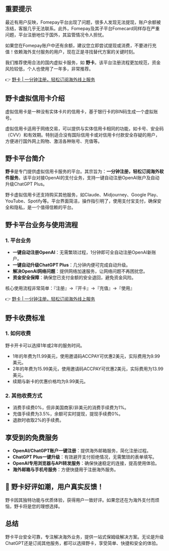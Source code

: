 ## 重要提示

最近有用户反映，Fomepay平台出现了问题，很多人发现无法提现，账户余额被冻结，客服几乎无法联系。此外，Fomepay及其子平台Fomecard同样存在严重问题，平台注册地位于国外，其监管情况令人担忧。

如果您在Fomepay账户中还有余额，建议您立即尝试提现或消费，不要进行充值！依赖海外支付服务的用户，现在正是寻找替代方案的关键时刻。

我们推荐使用合法的国内虚拟卡服务，如 **野卡**。该平台注册流程更加规范，资金风险较低，个人也使用了一年多，非常推荐。

👉 [野卡 | 一分钟注册，轻松订阅海外线上服务](https://bit.ly/bewildcard)

## 野卡虚拟信用卡介绍

虚拟信用卡是一种没有实体卡片的信用卡，基于银行卡的BIN码生成一个虚拟账号。

虚拟信用卡适用于网络交易，可以提供与实体信用卡相同的功能，如卡号、安全码（CVV）和有效期。特别适合没有国际信用卡或对信用卡付款安全存疑的用户，方便进行国外网上购物、激活各种账号、充值等。

## 野卡平台简介

**野卡**是专门提供虚拟信用卡服务的平台。其宗旨为：**一分钟注册，轻松订阅海外软件服务**。该平台对接OpenAI的支付业务，支持一键自动注册OpenAI账户及自动升级ChatGPT Plus。

野卡虚拟信用卡还支持购买其他服务，如Claude、Midjourney、Google Play、YouTube、Spotify等。平台界面简洁，操作指引明了，使用支付宝支付，确保安全和隐私，是一个值得信赖的平台。

## 野卡平台业务与使用流程

### 1. 平台业务

- **一键自动注册OpenAI**：无需繁琐过程，1分钟即可全自动注册OpenAI新账户。
- **一键自动升级ChatGPT Plus**：几分钟内便可完成自动升级。
- **解决OpenAI网络问题**：提供网络加速服务，让网络问题不再困扰您。
- **资金安全保障**：确保您已支付金额的安全退回，避免资金风险。

核心使用流程非常简单：『注册』->『开卡』->『充值』->『使用』

👉 [野卡 | 一分钟注册，轻松订阅海外线上服务](https://bit.ly/bewildcard)

## 野卡收费标准

### 1. 如何收费

野卡开卡可以选择1年或2年的服务时间。

- 1年的年费为11.99美元，使用邀请码ACCPAY可优惠2美元，实际费用为9.99美元。
- 2年的年费为15.99美元，使用邀请码ACCPAY可优惠2美元，实际费用为13.99美元。
- 续期与新卡的优惠价格均为9.99美元。

### 2. 其他收费方式

- 消费手续费0%，但非美国商家/非美元的消费手续费为1%。
- 充值手续费为3.5%，余额可实时提现，提现手续费0%。
- 退款时收取2%的手续费。

## 享受到的免费服务

- **OpenAI/ChatGPT账户一键注册**：提供海外邮箱服务，简化注册过程。
- **ChatGPT Plus一键升级**：有效避开支付拒绝情况，无需繁琐的表单填写。
- **OpenAI专用浏览器与API转发服务**：确保快速稳定的连接，提高使用体验。
- **海外邮箱与手机号服务**：方便快捷用于注册海外服务。

## 🎉 野卡好评如潮，用户真实反馈！

野卡因其独特功能与优质体验，获得用户一致好评。如果您还在为海外支付而烦恼，野卡将是您的理想选择。

## 总结

野卡平台安全可靠，专注解决海外业务，提供一站式保姆级解决方案。无论是升级ChatGPT还是订阅其他服务，都可以选择野卡，享受简单、快捷和安全的体验。